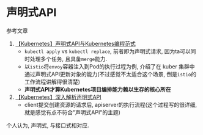 # 声明式API

参考文章

1. [【Kubernetes】声明式API与Kubernetes编程范式](https://www.cnblogs.com/yuxiaoba/p/9801161.html)
    - `kubectl apply` vs `kubectl replace`, 前者即为声明式请求, 因为ta可以同时处理多个任务, 且具备`merge`能力.
    - 以`istio`将`envoy`容器注入到Pod的执行过程为例, 介绍了在 kuber 集群中通过声明式API更新对象的能力(不过感觉不太适合这个场景, 倒是`istio`的工作流程讲解得很清楚)
    - **声明式API才算Kubernetes项目编排能力赖以生存的核心所在**
2. [【Kubernetes】深入解析声明式API](https://www.cnblogs.com/yuxiaoba/p/9803284.html)
    - client提交创建资源的请求后, apiserver的执行流程(这个过程写的很详细, 就是感觉有点不符合"声明式API"的主题)


个人认为, 声明式, 与接口式相对应.
